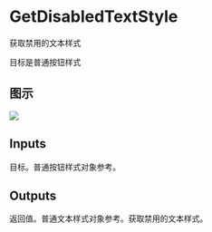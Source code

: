 # GetDisabledTextStyle

获取禁用的文本样式

目标是普通按钮样式

## 图示

![]($-20221218-18210728.png)

## Inputs

目标。普通按钮样式对象参考。 

## Outputs

返回值。普通文本样式对象参考。获取禁用的文本样式。
